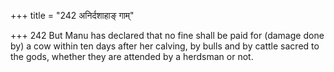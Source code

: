 +++
title = "242 अनिर्दशाहाङ् गाम्"

+++
242	But Manu has declared that no fine shall be paid for (damage done by) a cow within ten days after her calving, by bulls and by cattle sacred to the gods, whether they are attended by a herdsman or not.
